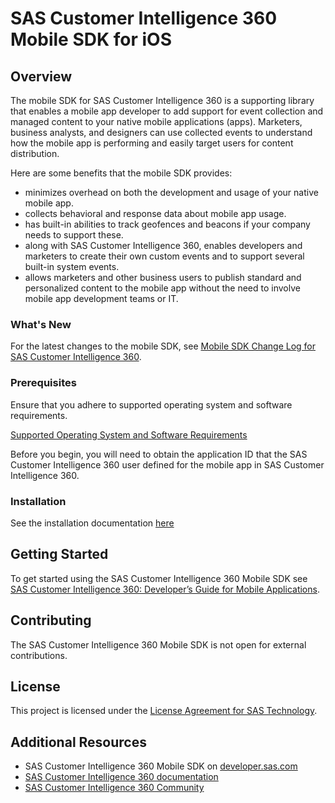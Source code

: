 # SAS Customer Intelligence 360 Mobile SDK for iOS

## Overview

The mobile SDK for SAS Customer Intelligence 360 is a supporting library that enables a mobile app developer to add support for event collection and managed content to your native mobile applications (apps). Marketers, business analysts, and designers can use collected events to understand how the mobile app is performing and easily target users for content distribution.

Here are some benefits that the mobile SDK provides:

- minimizes overhead on both the development and usage of your native mobile app.
- collects behavioral and response data about mobile app usage.
- has built-in abilities to track geofences and beacons if your company needs to support these.
- along with SAS Customer Intelligence 360, enables developers and marketers to create their own custom events and to support several built-in system events.
- allows marketers and other business users to publish standard and personalized content to the mobile app without the need to involve mobile app development teams or IT.


### What's New

For the latest changes to the mobile SDK, see [Mobile SDK Change Log for SAS Customer Intelligence 360](https://support.sas.com/documentation/onlinedoc/ci/sdk-change-log.htm).

### Prerequisites

Ensure that you adhere to supported operating system and software requirements.
 
[Supported Operating System and Software Requirements](https://documentation.sas.com/?cdcId=cintcdc&cdcVersion=default&docsetId=cintmobdg&docsetTarget=p1h8jvnp7o4rvkn1w7q5ikdsmpdw.htm#p0clsq3v78tlc4n1t8bo41hre44n)
 
Before you begin, you will need to obtain the application ID that the SAS Customer Intelligence 360 user defined for the mobile app in SAS Customer Intelligence 360.

### Installation

See the installation documentation [here](https://pubshelpcenter.unx.sas.com/test/doc/en/cintcdc/22.02/cintmobdg/p0x4f1oewsipq8n1n1s1tuinjteh.htm)

## Getting Started

To get started using the SAS Customer Intelligence 360 Mobile SDK see [SAS Customer Intelligence 360: Developer’s Guide for Mobile Applications](https://documentation.sas.com/?cdcId=cintcdc&cdcVersion=default&docsetId=cintmobdg&docsetTarget=titlepage.htm).

## Contributing

The SAS Customer Intelligence 360 Mobile SDK is not open for external contributions.

## License

This project is licensed under the [License Agreement for SAS Technology](LICENSE).

## Additional Resources

- SAS Customer Intelligence 360 Mobile SDK on [developer.sas.com](https://developer.sas.com)
- [SAS Customer Intelligence 360 documentation](https://support.sas.com/en/software/customer-intelligence-360-support.html#documentation)
- [SAS Customer Intelligence 360 Community](https://communities.sas.com/t5/SAS-Customer-Intelligence/bd-p/sas_ci)
